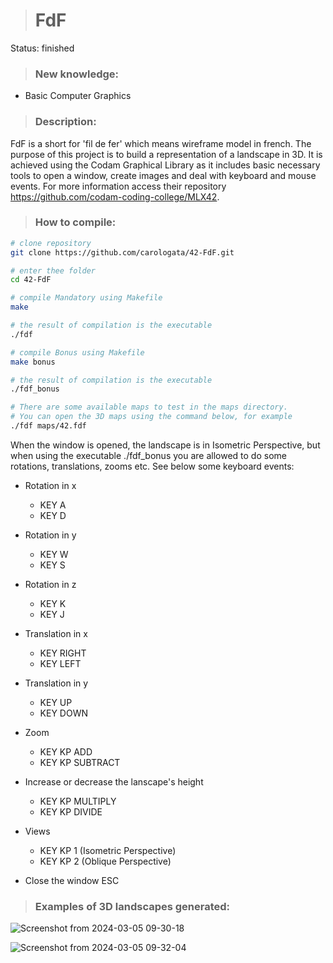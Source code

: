 > <h1>FdF</h1>

Status: finished

> <h3>New knowledge: </h3>
  + Basic Computer Graphics

> <h3>Description: </h3>
FdF is a short for 'fil de fer' which means wireframe model in french.
The purpose of this project is to build a representation of a landscape in 3D. 
It is achieved using the Codam Graphical Library as it includes basic necessary tools to open a window, create images
and deal with keyboard and mouse events. For more information access their repository https://github.com/codam-coding-college/MLX42.

> <h3> How to compile: </h3>

```bash
# clone repository
git clone https://github.com/carologata/42-FdF.git

# enter thee folder
cd 42-FdF

# compile Mandatory using Makefile
make

# the result of compilation is the executable
./fdf

# compile Bonus using Makefile
make bonus

# the result of compilation is the executable
./fdf_bonus

# There are some available maps to test in the maps directory.
# You can open the 3D maps using the command below, for example
./fdf maps/42.fdf

```

When the window is opened, the landscape is in Isometric Perspective, but when using the executable ./fdf_bonus you are allowed to do some rotations, translations, zooms etc.
See below some keyboard events:

+ Rotation in x
  + KEY A
  + KEY D

+ Rotation in y
  + KEY W
  + KEY S

+ Rotation in z
  + KEY K
  + KEY J

+ Translation in x
  + KEY RIGHT
  + KEY LEFT

+ Translation in y
  + KEY UP
  + KEY DOWN

+ Zoom
  + KEY KP ADD
  + KEY KP SUBTRACT

+ Increase or decrease the lanscape's height
  + KEY KP MULTIPLY
  + KEY KP DIVIDE

+ Views
  + KEY KP 1 (Isometric Perspective)
  + KEY KP 2 (Oblique Perspective)

+ Close the window
ESC

> <h3> Examples of 3D landscapes generated: </h3>

![Screenshot from 2024-03-05 09-30-18](https://github.com/carologata/42-FdF/assets/105884639/384867dc-4cd1-44a4-a97a-25ef8f1b3dd3)

![Screenshot from 2024-03-05 09-32-04](https://github.com/carologata/42-FdF/assets/105884639/7c71e7be-33a1-4c53-a3c9-ef4cbb7c1f12)

